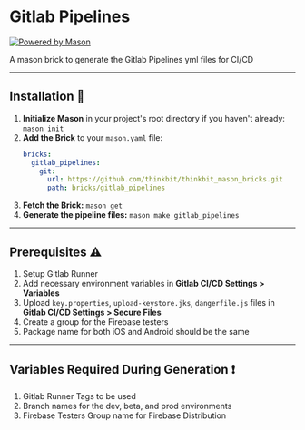 # Gitlab Pipelines

[![Powered by Mason](https://img.shields.io/endpoint?url=https%3A%2F%2Ftinyurl.com%2Fmason-badge)](https://github.com/felangel/mason)

A mason brick to generate the Gitlab Pipelines yml files for CI/CD

---

## Installation 🚀

1. **Initialize Mason** in your project's root directory if you haven't already: `mason init`
2. **Add the Brick** to your `mason.yaml` file:
    ```yaml
    bricks:
      gitlab_pipelines:
        git:
          url: https://github.com/thinkbit/thinkbit_mason_bricks.git
          path: bricks/gitlab_pipelines
    ``` 
3. **Fetch the Brick:** `mason get`
4. **Generate the pipeline files:** `mason make gitlab_pipelines`

---

## Prerequisites :warning:

1. Setup Gitlab Runner
2. Add necessary environment variables in **Gitlab CI/CD Settings > Variables**
3. Upload `key.properties`, `upload-keystore.jks`, `dangerfile.js` files in **Gitlab CI/CD Settings > Secure Files**
4. Create a group for the Firebase testers
5. Package name for both iOS and Android should be the same

---

## Variables Required During Generation :exclamation: 

1. Gitlab Runner Tags to be used
2. Branch names for the dev, beta, and prod environments
3. Firebase Testers Group name for Firebase Distribution

[1]: https://github.com/felangel/mason
